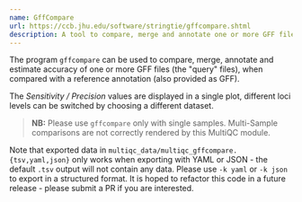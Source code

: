 ```yaml
---
name: GffCompare
url: https://ccb.jhu.edu/software/stringtie/gffcompare.shtml
description: A tool to compare, merge and annotate one or more GFF files with a reference annotation in GFF format.
---
```


The program `gffcompare` can be used to compare, merge, annotate and estimate accuracy
of one or more GFF files (the "query" files), when compared with a reference annotation (also provided as GFF).

The _Sensitivity / Precision_ values are displayed in a single plot,
different loci levels can be switched by choosing a different dataset.

> **NB:** Please use `gffcompare` only with single samples.
> Multi-Sample comparisons are not correctly rendered by this MultiQC module.

Note that exported data in `multiqc_data/multiqc_gffcompare.{tsv,yaml,json}` only works when
exporting with YAML or JSON - the default `.tsv` output will not contain any data.
Please use `-k yaml` or `-k json` to export in a structured format.
It is hoped to refactor this code in a future release - please submit a PR if you are interested.
